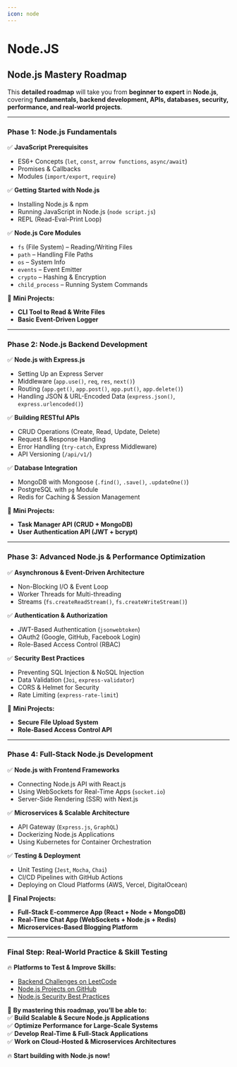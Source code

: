 ```yaml
---
icon: node
---
```


# Node.JS

## **Node.js Mastery Roadmap**

This **detailed roadmap** will take you from **beginner to expert** in **Node.js**, covering **fundamentals, backend development, APIs, databases, security, performance, and real-world projects**.

***

### **Phase 1: Node.js Fundamentals**

✅ **JavaScript Prerequisites**

* ES6+ Concepts (`let`, `const`, `arrow functions`, `async/await`)
* Promises & Callbacks
* Modules (`import/export`, `require`)

✅ **Getting Started with Node.js**

* Installing Node.js & npm
* Running JavaScript in Node.js (`node script.js`)
* REPL (Read-Eval-Print Loop)

✅ **Node.js Core Modules**

* `fs` (File System) – Reading/Writing Files
* `path` – Handling File Paths
* `os` – System Info
* `events` – Event Emitter
* `crypto` – Hashing & Encryption
* `child_process` – Running System Commands

📌 **Mini Projects:**

* **CLI Tool to Read & Write Files**
* **Basic Event-Driven Logger**

***

### **Phase 2: Node.js Backend Development**

✅ **Node.js with Express.js**

* Setting Up an Express Server
* Middleware (`app.use()`, `req`, `res`, `next()`)
* Routing (`app.get()`, `app.post()`, `app.put()`, `app.delete()`)
* Handling JSON & URL-Encoded Data (`express.json()`, `express.urlencoded()`)

✅ **Building RESTful APIs**

* CRUD Operations (Create, Read, Update, Delete)
* Request & Response Handling
* Error Handling (`try-catch`, Express Middleware)
* API Versioning (`/api/v1/`)

✅ **Database Integration**

* MongoDB with Mongoose (`.find()`, `.save()`, `.updateOne()`)
* PostgreSQL with `pg` Module
* Redis for Caching & Session Management

📌 **Mini Projects:**

* **Task Manager API (CRUD + MongoDB)**
* **User Authentication API (JWT + bcrypt)**

***

### **Phase 3: Advanced Node.js & Performance Optimization**

✅ **Asynchronous & Event-Driven Architecture**

* Non-Blocking I/O & Event Loop
* Worker Threads for Multi-threading
* Streams (`fs.createReadStream()`, `fs.createWriteStream()`)

✅ **Authentication & Authorization**

* JWT-Based Authentication (`jsonwebtoken`)
* OAuth2 (Google, GitHub, Facebook Login)
* Role-Based Access Control (RBAC)

✅ **Security Best Practices**

* Preventing SQL Injection & NoSQL Injection
* Data Validation (`Joi`, `express-validator`)
* CORS & Helmet for Security
* Rate Limiting (`express-rate-limit`)

📌 **Mini Projects:**

* **Secure File Upload System**
* **Role-Based Access Control API**

***

### **Phase 4: Full-Stack Node.js Development**

✅ **Node.js with Frontend Frameworks**

* Connecting Node.js API with React.js
* Using WebSockets for Real-Time Apps (`socket.io`)
* Server-Side Rendering (SSR) with Next.js

✅ **Microservices & Scalable Architecture**

* API Gateway (`Express.js`, `GraphQL`)
* Dockerizing Node.js Applications
* Using Kubernetes for Container Orchestration

✅ **Testing & Deployment**

* Unit Testing (`Jest`, `Mocha`, `Chai`)
* CI/CD Pipelines with GitHub Actions
* Deploying on Cloud Platforms (AWS, Vercel, DigitalOcean)

📌 **Final Projects:**

* **Full-Stack E-commerce App (React + Node + MongoDB)**
* **Real-Time Chat App (WebSockets + Node.js + Redis)**
* **Microservices-Based Blogging Platform**

***

### **Final Step: Real-World Practice & Skill Testing**

🔥 **Platforms to Test & Improve Skills:**

* [Backend Challenges on LeetCode](https://leetcode.com/)
* [Node.js Projects on GitHub](https://github.com/topics/nodejs)
* [Node.js Security Best Practices](https://cheatsheetseries.owasp.org/)

🚀 **By mastering this roadmap, you’ll be able to:**\
✅ **Build Scalable & Secure Node.js Applications**\
✅ **Optimize Performance for Large-Scale Systems**\
✅ **Develop Real-Time & Full-Stack Applications**\
✅ **Work on Cloud-Hosted & Microservices Architectures**

🔥 **Start building with Node.js now!**
